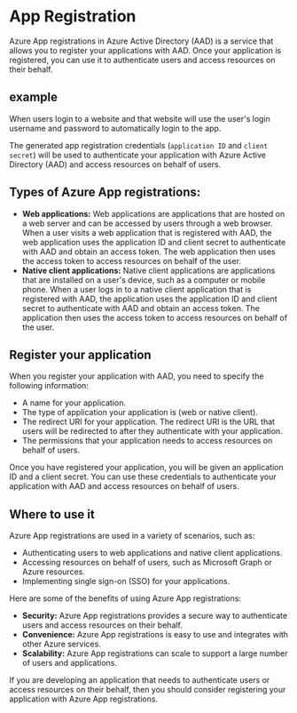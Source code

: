 # App Registration

Azure App registrations in Azure Active Directory (AAD) is a service that allows you to register your applications with AAD. 
Once your application is registered, you can use it to authenticate users and access resources on their behalf.

## example
When users login to a website and that website will use the user's login username and password to automatically login to the app.

The generated app registration credentials (`application ID` and `client secret`) will be used to authenticate your application with Azure Active Directory (AAD) and access resources on behalf of users.

## Types of Azure App registrations:
- **Web applications:** Web applications are applications that are hosted on a web server and can be accessed by users through a web browser.
  When a user visits a web application that is registered with AAD, the web application uses the application ID and client secret to authenticate with AAD and obtain an access token. The web application then uses the access token to access resources on behalf of the user.
- **Native client applications:** Native client applications are applications that are installed on a user's device, such as a computer or mobile phone.
  When a user logs in to a native client application that is registered with AAD, the application uses the application ID and client secret to authenticate with AAD and obtain an access token. The application then uses the access token to access resources on behalf of the user.

## Register your application
When you register your application with AAD, you need to specify the following information:
- A name for your application.
- The type of application your application is (web or native client).
- The redirect URI for your application. The redirect URI is the URL that users will be redirected to after they authenticate with your application.
- The permissions that your application needs to access resources on behalf of users.

Once you have registered your application, you will be given an application ID and a client secret. 
You can use these credentials to authenticate your application with AAD and access resources on behalf of users.

## Where to use it
Azure App registrations are used in a variety of scenarios, such as:
- Authenticating users to web applications and native client applications.
- Accessing resources on behalf of users, such as Microsoft Graph or Azure resources.
- Implementing single sign-on (SSO) for your applications.

Here are some of the benefits of using Azure App registrations:
- **Security:** Azure App registrations provides a secure way to authenticate users and access resources on their behalf.
- **Convenience:** Azure App registrations is easy to use and integrates with other Azure services.
- **Scalability:** Azure App registrations can scale to support a large number of users and applications.

If you are developing an application that needs to authenticate users or access resources on their behalf, then you should consider registering your application with Azure App registrations.

